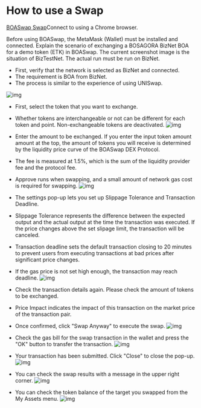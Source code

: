 # How to use a Swap

[BOASwap Swap](https://testnet.boaswap.io/#/swap)Connect to using a Chrome browser.

Before using BOASwap, the MetaMask (Wallet) must be installed and connected.
Explain the scenario of exchanging a BOSAGORA BizNet BOA for a demo token (ETK) in BOASwap.
The current screenshot image is the situation of BizTestNet. The actual run must be run on BizNet.

* First, verify that the network is selected as BizNet and connected.
* The requirement is BOA from BizNet.
* The process is similar to the experience of using UNISwap.

![img](assets/swap-0.png)

* First, select the token that you want to exchange.
* Whether tokens are interchangeable or not can be different for each token and point. Non-exchangeable tokens are deactivated.
![img](assets/swap-01.png)  

* Enter the amount to be exchanged. If you enter the input token amount amount at the top, the amount of tokens you will receive is determined by the liquidity price curve of the BOASwap DEX Protocol.
* The fee is measured at 1.5%, which is the sum of the liquidity provider fee and the protocol fee.
* Approve runs when swapping, and a small amount of network gas cost is required for swapping.
![img](assets/swap-1.png)

* The settings pop-up lets you set up Slippage Tolerance and Transaction Deadline.
* Slippage Tolerance represents the difference between the expected output and the actual output at the time the transaction was executed. If the price changes above the set slipage limit, the transaction will be canceled.
* Transaction deadline sets the default transaction closing to 20 minutes to prevent users from executing transactions at bad prices after significant price changes.
* If the gas price is not set high enough, the transaction may reach deadline.
![img](assets/swap-2.png)

* Check the transaction details again. Please check the amount of tokens to be exchanged.
* Price Impact indicates the impact of this transaction on the market price of the transaction pair.
* Once confirmed, click "Swap Anyway" to execute the swap.
![img](assets/swap-3.png)

* Check the gas bill for the swap transaction in the wallet and press the "OK" button to transfer the transaction.
![img](assets/swap-4.png)

* Your transaction has been submitted. Click "Close" to close the pop-up.
![img](assets/swap-5.png)

* You can check the swap results with a message in the upper right corner.
![img](assets/swap-6.png)

* You can check the token balance of the target you swapped from the My Assets menu.
![img](assets/swap-7.png)
